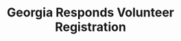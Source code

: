 ---
layout: post
categories: SWGA
title: "Georgia Responds Volunteer Registration"
title_link: "https://dph.georgia.gov/georgia-responds"
---